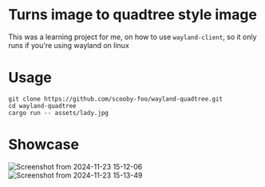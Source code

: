 # Turns image to quadtree style image

This was a learning project for me, on how to use `wayland-client`, so it only runs if you're using wayland on linux
#
# Usage
```
git clone https://github.com/scooby-foo/wayland-quadtree.git
cd wayland-quadtree
cargo run -- assets/lady.jpg
```
# Showcase
![Screenshot from 2024-11-23 15-12-06](https://github.com/user-attachments/assets/46abb72f-44d8-44bf-a9c8-8d76fa7535b8)
![Screenshot from 2024-11-23 15-13-49](https://github.com/user-attachments/assets/00af4962-543c-4ee8-b316-1fc58966b849)
